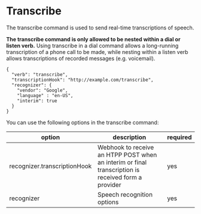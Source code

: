 # Transcribe

The transcribe command is used to send real-time transcriptions of speech.

**The transcribe command is only allowed to be nested within a dial or listen verb.** Using transcribe in a dial command allows a long-running transcription of a phone call to be made, while nesting within a listen verb allows transcriptions of recorded messages (e.g. voicemail).

```
{
  "verb": "transcribe",
  "transcriptionHook": "http://example.com/transcribe",
  "recognizer": {
    "vendor": "Google",
    "language" : "en-US",
    "interim": true
  }
}
```

You can use the following options in the transcribe command:

| option | description  | required |
| ------------| ------- | -------- |
| recognizer.transcriptionHook | Webhook to receive an HTPP POST when an interim or final transcription is received form a provider | yes  |
| recognizer | Speech recognition options | yes   |